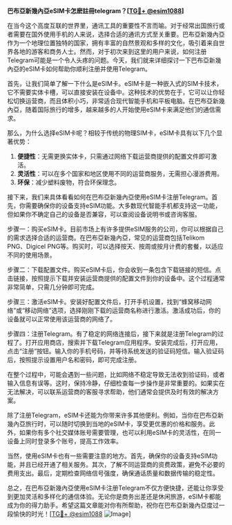 **巴布亞新幾內亞eSIM卡怎麽註冊telegram？[[TG💪+ @esim1088](https://t.me/s/esim1088)]**

在当今这个高度互联的世界里，通讯工具的重要性不言而喻。对于经常出国旅行或者需要在国外使用手机的人来说，选择合适的通讯方式至关重要。巴布亞新幾內亞作为一个地理位置独特的国家，拥有丰富的自然景观和多样的文化，吸引着来自世界各地的游客和商务人士。然而，对于初次来到这里的用户来说，如何注册Telegram可能是一个令人头疼的问题。今天，我们就来详细探讨一下巴布亞新幾內亞的eSIM卡如何帮助你顺利注册并使用Telegram。

首先，让我们简单了解一下什么是eSIM卡。eSIM卡是一种嵌入式的SIM卡技术，它不需要实体卡槽，可以直接安装在设备中。这种技术的优势在于，它可以让你轻松切换运营商，而且体积小巧，非常适合现代智能手机和平板电脑。在巴布亞新幾內亞，随着国际旅行的增多，越来越多的人开始使用eSIM卡来满足他们的通信需求。

那么，为什么选择eSIM卡呢？相较于传统的物理SIM卡，eSIM卡具有以下几个显著优势：

1. **便捷性**：无需更换实体卡，只需通过网络下载运营商提供的配置文件即可激活。
2. **灵活性**：可以在多个国家和地区使用不同的运营商服务，无需担心漫游费用。
3. **环保**：减少塑料废物，符合环保理念。

接下来，我们来具体看看如何在巴布亞新幾內亞使用eSIM卡注册Telegram。首先，你需要确保你的设备支持eSIM功能。大多数现代智能手机都支持这一功能，但如果你不确定自己的设备是否兼容，可以查阅设备说明书或咨询客服。

步骤一：购买eSIM卡。目前市场上有许多提供eSIM服务的公司，你可以根据自己的需求选择合适的运营商。在巴布亞新幾內亞，常见的运营商包括Telikom PNG、Digicel PNG等。购买时，可以选择按天、按周或按月计费的套餐，以适应不同的使用场景。

步骤二：下载配置文件。购买eSIM卡后，你会收到一条包含下载链接的短信。点击链接，按照提示下载并安装运营商提供的配置文件到你的设备中。这个过程通常非常简单，只需几分钟即可完成。

步骤三：激活eSIM卡。安装好配置文件后，打开手机设置，找到“蜂窝移动网络”或“移动网络”选项，选择刚刚下载的运营商名称进行激活。激活成功后，你的设备就可以正常使用该运营商的网络了。

步骤四：注册Telegram。有了稳定的网络连接后，接下来就是注册Telegram的过程了。打开应用商店，搜索并下载Telegram应用程序。安装完成后，打开应用，点击“注册”按钮。输入你的手机号码，并等待系统发送的验证码短信。输入验证码后，按照提示设置用户名和密码，即可完成注册。

在整个过程中，可能会遇到一些问题，比如网络不稳定导致无法收到验证码，或者输入信息有误等。这时，保持冷静，仔细检查每一步操作是非常重要的。如果实在无法解决，可以联系运营商的客服寻求帮助，他们通常会提供及时有效的解决方案。

除了注册Telegram，eSIM卡还能为你带来许多其他便利。例如，当你在巴布亞新幾內亞旅行时，可以随时切换到当地的eSIM卡，享受更优惠的价格和服务。此外，如果你有多个社交媒体账号需要管理，也可以利用eSIM卡的灵活性，在同一设备上同时登录多个账号，提高工作效率。

当然，使用eSIM卡也有一些需要注意的地方。首先，确保你的设备支持eSIM功能，并且已经开通了相关服务。其次，了解不同运营商的资费政策，避免不必要的费用支出。最后，定期检查网络信号强度，确保通话质量和数据传输的稳定性。

总之，在巴布亞新幾內亞使用eSIM卡注册Telegram不仅方便快捷，还能让你享受到更加灵活和多样化的通信体验。无论你是商务出差还是休闲旅游，eSIM卡都能成为你的得力助手。希望这篇文章能对你有所帮助，祝你在巴布亞新幾內亞度过一段愉快的时光！[[TG💪+ @esim1088](https://t.me/s/esim1088) ![Image](https://i.postimg.cc/4NQfJmqS/Snipaste-2025-05-13-00-14-12.png)]